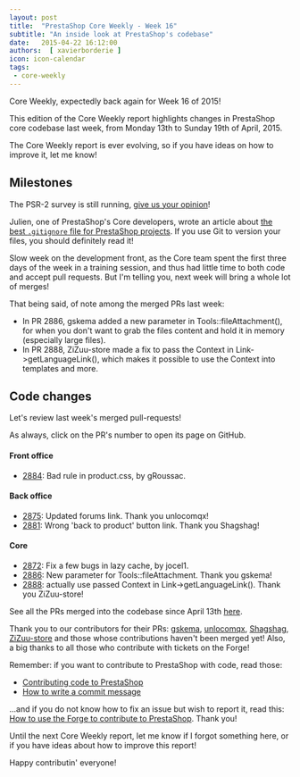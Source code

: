 ```yaml
---
layout: post
title:  "PrestaShop Core Weekly - Week 16"
subtitle: "An inside look at PrestaShop's codebase"
date:   2015-04-22 16:12:00
authors:  [ xavierborderie ]
icon: icon-calendar
tags:
 - core-weekly
---
```


Core Weekly, expectedly back again for Week 16 of 2015!

This edition of the Core Weekly report highlights changes in PrestaShop core codebase last week, from Monday 13th to Sunday 19th of April, 2015.

The Core Weekly report is ever evolving, so if you have ideas on how to improve it, let me know!

## Milestones

The PSR-2 survey is still running, [give us your opinion](https://www.prestashop.com/forums/topic/434831-psr2-development-norm-for-prestashop/)!

Julien, one of PrestaShop's Core developers, wrote an article about [the best `.gitignore` file for PrestaShop projects](http://build.prestashop.com/howtos/misc/prestashop-perfect-gitignore/). If you use Git to version your files, you should definitely read it!

Slow week on the development front, as the Core team spent the first three days of the week in a training session, and thus had little time to both code and accept pull requests.
But I'm telling you, next week will bring a whole lot of merges!

That being said, of note among the merged PRs last week:

 * In PR 2886, gskema added a new parameter in Tools::fileAttachment(), for when you don't want to grab the files content and hold it in memory (especially large files).
 * In PR 2888, ZiZuu-store made a fix to pass the Context in Link->getLanguageLink(), which makes it possible to use the Context into templates and more.


## Code changes

Let's review last week's merged pull-requests!

As always, click on the PR's number to open its page on GitHub.

 
#### Front office

 * [2884](https://github.com/PrestaShop/PrestaShop/pull/2884): Bad rule in product.css, by gRoussac.
 
#### Back office

 * [2875](https://github.com/PrestaShop/PrestaShop/pull/2875): Updated forums link. Thank you unlocomqx!
 * [2881](https://github.com/PrestaShop/PrestaShop/pull/2881): Wrong 'back to product' button link. Thank you Shagshag!
 
#### Core

 * [2872](https://github.com/PrestaShop/PrestaShop/pull/2872): Fix a few bugs in lazy cache, by jocel1.
 * [2886](https://github.com/PrestaShop/PrestaShop/pull/2886): New parameter for Tools::fileAttachment. Thank you gskema!
 * [2888](https://github.com/PrestaShop/PrestaShop/pull/2888): actually use passed Context in Link->getLanguageLink(). Thank you ZiZuu-store!
 

See all the PRs merged into the codebase since April 13th [here](https://github.com/PrestaShop/PrestaShop/pulls?page=2&pulls_only=true&q=is%3Apr+merged%3A%3E2015-04-13+is%3Aclosed+sort%3Aupdated&utf8=%E2%9C%93).

Thank you to our contributors for their PRs: [gskema](https://github.com/gskema), [unlocomqx](https://github.com/unlocomqx), [Shagshag](https://github.com/Shagshag), [ZiZuu-store](https://github.com/ZiZuu-store) and those whose contributions haven't been merged yet! Also, a big thanks to all those who contribute with tickets on the Forge!

Remember: if you want to contribute to PrestaShop with code, read those:

 * [Contributing code to PrestaShop](http://doc.prestashop.com/display/PS16/Contributing+code+to+PrestaShop)
 * [How to write a commit message](http://doc.prestashop.com/display/PS16/How+to+write+a+commit+message)

...and if you do not know how to fix an issue but wish to report it, read this: [How to use the Forge to contribute to PrestaShop](http://doc.prestashop.com/display/PS16/How+to+use+the+Forge+to+contribute+to+PrestaShop). Thank you!

Until the next Core Weekly report, let me know if I forgot something here, or if you have ideas about how to improve this report!

Happy contributin' everyone!
